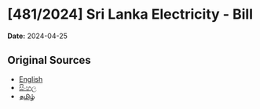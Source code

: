 # [481/2024] Sri Lanka Electricity - Bill

**Date:** 2024-04-25

## Original Sources

- [English](https://documents.gov.lk/view/bills/2024/4/481-2024_E.pdf)
- [සිංහල](https://documents.gov.lk/view/bills/2024/4/481-2024_S.pdf)
- [தமிழ்](https://documents.gov.lk/view/bills/2024/4/481-2024_T.pdf)
